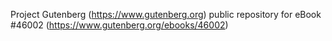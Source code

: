 Project Gutenberg (https://www.gutenberg.org) public repository for eBook #46002 (https://www.gutenberg.org/ebooks/46002)
